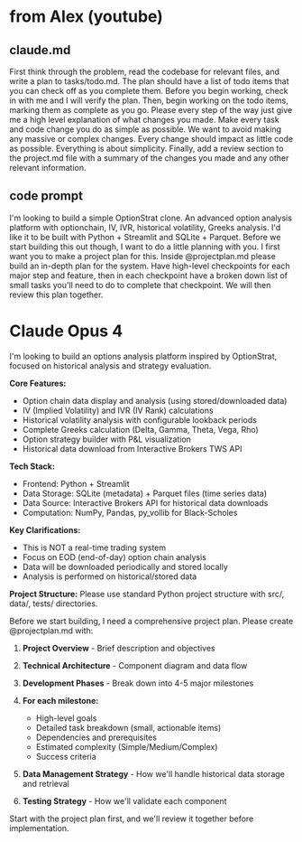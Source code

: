 # from Alex (youtube)
## claude.md
First think through the problem, read the codebase for relevant files, and write a plan to tasks/todo.md.
The plan should have a list of todo items that you can check off as you complete them.
Before you begin working, check in with me and I will verify the plan.
Then, begin working on the todo items, marking them as complete as you go.
Please every step of the way just give me a high level explanation of what changes you made.
Make every task and code change you do as simple as possible. We want to avoid making any massive or complex changes. Every change should impact as little code as possible. Everything is about simplicity.
Finally, add a review section to the project.md file with a summary of the changes you made and any other relevant information.

## code prompt
I'm looking to build a simple OptionStrat clone. An advanced option analysis platform with optionchain, IV, IVR, historical volatility, Greeks analysis.
I'd like it to be built with Python + Streamlit and SQLite + Parquet. Before we start building this out though, I want to do a little planning with you.
I first want you to make a project plan for this. Inside @projectplan.md please build an in-depth plan for the system.
Have high-level checkpoints for each major step and feature, then in each checkpoint have a broken down list of small tasks you'll need to do to complete that checkpoint.
We will then review this plan together.


# Claude Opus 4
I'm looking to build an options analysis platform inspired by OptionStrat, focused on historical analysis and strategy evaluation.

**Core Features:**
- Option chain data display and analysis (using stored/downloaded data)
- IV (Implied Volatility) and IVR (IV Rank) calculations
- Historical volatility analysis with configurable lookback periods
- Complete Greeks calculation (Delta, Gamma, Theta, Vega, Rho)
- Option strategy builder with P&L visualization
- Historical data download from Interactive Brokers TWS API

**Tech Stack:**
- Frontend: Python + Streamlit
- Data Storage: SQLite (metadata) + Parquet files (time series data)
- Data Source: Interactive Brokers API for historical data downloads
- Computation: NumPy, Pandas, py_vollib for Black-Scholes

**Key Clarifications:**
- This is NOT a real-time trading system
- Focus on EOD (end-of-day) option chain analysis
- Data will be downloaded periodically and stored locally
- Analysis is performed on historical/stored data

**Project Structure:**
Please use standard Python project structure with src/, data/, tests/ directories.

Before we start building, I need a comprehensive project plan. Please create @projectplan.md with:

1. **Project Overview** - Brief description and objectives
2. **Technical Architecture** - Component diagram and data flow
3. **Development Phases** - Break down into 4-5 major milestones
4. **For each milestone:**
   - High-level goals
   - Detailed task breakdown (small, actionable items)
   - Dependencies and prerequisites
   - Estimated complexity (Simple/Medium/Complex)
   - Success criteria

5. **Data Management Strategy** - How we'll handle historical data storage and retrieval
6. **Testing Strategy** - How we'll validate each component

Start with the project plan first, and we'll review it together before implementation.